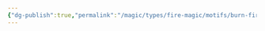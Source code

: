 ```yaml
---
{"dg-publish":true,"permalink":"/magic/types/fire-magic/motifs/burn-fire/","tags":["magic/motif","magic/elemental/fire/burn"]}
---
```


